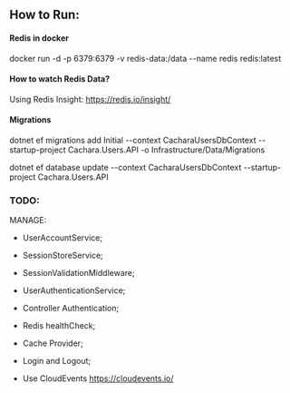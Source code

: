 ## How to Run:

#### Redis in docker

docker run -d -p 6379:6379 -v redis-data:/data --name redis redis:latest

#### How to watch Redis Data?

Using Redis Insight:
https://redis.io/insight/

#### Migrations

dotnet ef migrations add Initial --context CacharaUsersDbContext --startup-project Cachara.Users.API -o
Infrastructure/Data/Migrations

dotnet ef database update --context CacharaUsersDbContext --startup-project Cachara.Users.API  


### TODO: 
MANAGE:
- UserAccountService;
- SessionStoreService;
- SessionValidationMiddleware;
- UserAuthenticationService;
- Controller Authentication;
- Redis healthCheck;
- Cache Provider;
- Login and Logout;

- Use CloudEvents
  https://cloudevents.io/